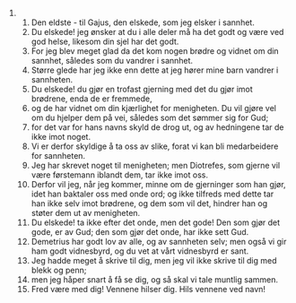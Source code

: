 <ol>
  <li>
    <ol>
      <li>Den eldste - til Gajus, den elskede, som jeg elsker i sannhet.</li>
      <li>Du elskede! jeg ønsker at du i alle deler må ha det godt og være ved god helse, likesom din sjel har det godt.</li>
      <li>For jeg blev meget glad da det kom nogen brødre og vidnet om din sannhet, således som du vandrer i sannhet.</li>
      <li>Større glede har jeg ikke enn dette at jeg hører mine barn vandrer i sannheten.</li>
      <li>Du elskede! du gjør en trofast gjerning med det du gjør imot brødrene, enda de er fremmede,</li>
      <li>og de har vidnet om din kjærlighet for menigheten. Du vil gjøre vel om du hjelper dem på vei, således som det sømmer sig for Gud;</li>
      <li>for det var for hans navns skyld de drog ut, og av hedningene tar de ikke imot noget.</li>
      <li>Vi er derfor skyldige å ta oss av slike, forat vi kan bli medarbeidere for sannheten.</li>
      <li>Jeg har skrevet noget til menigheten; men Diotrefes, som gjerne vil være førstemann iblandt dem, tar ikke imot oss.</li>
      <li>Derfor vil jeg, når jeg kommer, minne om de gjerninger som han gjør, idet han baktaler oss med onde ord; og ikke tilfreds med dette tar han ikke selv imot brødrene, og dem som vil det, hindrer han og støter dem ut av menigheten.</li>
      <li>Du elskede! ta ikke efter det onde, men det gode! Den som gjør det gode, er av Gud; den som gjør det onde, har ikke sett Gud.</li>
      <li>Demetrius har godt lov av alle, og av sannheten selv; men også vi gir ham godt vidnesbyrd, og du vet at vårt vidnesbyrd er sant.</li>
      <li>Jeg hadde meget å skrive til dig, men jeg vil ikke skrive til dig med blekk og penn;</li>
      <li>men jeg håper snart å få se dig, og så skal vi tale muntlig sammen.</li>
      <li>Fred være med dig! Vennene hilser dig. Hils vennene ved navn!</li>
    </ol>
  </li>
</ol>